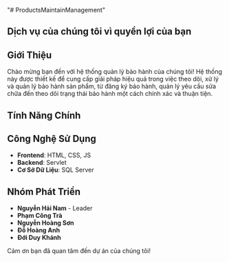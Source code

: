 "# ProductsMaintainManagement"  
## Dịch vụ của chúng tôi vì quyền lợi của bạn
## Giới Thiệu

Chào mừng bạn đến với hệ thống quản lý bảo hành của chúng tôi! Hệ thống này được thiết kế để cung cấp giải pháp hiệu quả trong việc theo dõi, xử lý và quản lý bảo hành sản phẩm, từ đăng ký bảo hành, quản lý yêu cầu sửa chữa đến theo dõi trạng thái bảo hành một cách chính xác và thuận tiện.

## Tính Năng Chính



## Công Nghệ Sử Dụng

- **Frontend**: HTML, CSS, JS
- **Backend**: Servlet
- **Cơ Sở Dữ Liệu**: SQL Server

## Nhóm Phát Triển

- **Nguyễn Hải Nam** - Leader
- **Phạm Công Trà**
- **Nguyễn Hoàng Sơn**
- **Đỗ Hoàng Anh**
- **Đới Duy Khánh**


Cảm ơn bạn đã quan tâm đến dự án của chúng tôi!
